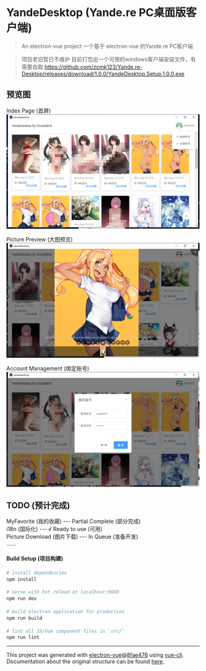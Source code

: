 # YandeDesktop (Yande.re PC桌面版客户端)

> An electron-vue project
> 一个基于 electron-vue 的Yande.re PC客户端

> 项目老旧暂已不维护 目前打包出一个可用的windows客户端安装文件，有需要自取 https://github.com/zcmk123/Yande.re-Desktop/releases/download/1.0.0/YandeDesktop.Setup.1.0.0.exe

## 预览图

Index Page (首屏)
![首页](/docImg/1.png)

Picture Preview (大图预览)
![大图预览](/docImg/3.png)

Account Management (绑定账号)
![绑定账号](/docImg/2.png)

## TODO (预计完成)
MyFavorite (我的收藏) --- Partial Complete (部分完成)  
i18n (国际化) --- √ Ready to use (可用)  
Picture Download (图片下载) --- In Queue (准备开发)  
......

#### Build Setup (项目构建)

``` bash
# install dependencies
npm install

# serve with hot reload at localhost:9080
npm run dev

# build electron application for production
npm run build

# lint all JS/Vue component files in `src/`
npm run lint

```

---

This project was generated with [electron-vue](https://github.com/SimulatedGREG/electron-vue)@[8fae476](https://github.com/SimulatedGREG/electron-vue/tree/8fae4763e9d225d3691b627e83b9e09b56f6c935) using [vue-cli](https://github.com/vuejs/vue-cli). Documentation about the original structure can be found [here](https://simulatedgreg.gitbooks.io/electron-vue/content/index.html).

